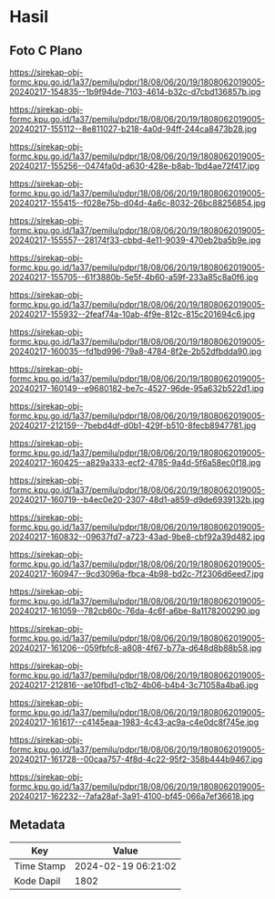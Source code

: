 # Hasil

## Foto C Plano

https://sirekap-obj-formc.kpu.go.id/1a37/pemilu/pdpr/18/08/06/20/19/1808062019005-20240217-154835--1b9f94de-7103-4614-b32c-d7cbd136857b.jpg

https://sirekap-obj-formc.kpu.go.id/1a37/pemilu/pdpr/18/08/06/20/19/1808062019005-20240217-155112--8e811027-b218-4a0d-94ff-244ca8473b28.jpg

https://sirekap-obj-formc.kpu.go.id/1a37/pemilu/pdpr/18/08/06/20/19/1808062019005-20240217-155256--0474fa0d-a630-428e-b8ab-1bd4ae72f417.jpg

https://sirekap-obj-formc.kpu.go.id/1a37/pemilu/pdpr/18/08/06/20/19/1808062019005-20240217-155415--f028e75b-d04d-4a6c-8032-26bc88256854.jpg

https://sirekap-obj-formc.kpu.go.id/1a37/pemilu/pdpr/18/08/06/20/19/1808062019005-20240217-155557--28174f33-cbbd-4e11-9039-470eb2ba5b9e.jpg

https://sirekap-obj-formc.kpu.go.id/1a37/pemilu/pdpr/18/08/06/20/19/1808062019005-20240217-155705--61f3880b-5e5f-4b60-a59f-233a85c8a0f6.jpg

https://sirekap-obj-formc.kpu.go.id/1a37/pemilu/pdpr/18/08/06/20/19/1808062019005-20240217-155932--2feaf74a-10ab-4f9e-812c-815c201694c6.jpg

https://sirekap-obj-formc.kpu.go.id/1a37/pemilu/pdpr/18/08/06/20/19/1808062019005-20240217-160035--fd1bd996-79a8-4784-8f2e-2b52dfbdda90.jpg

https://sirekap-obj-formc.kpu.go.id/1a37/pemilu/pdpr/18/08/06/20/19/1808062019005-20240217-160149--e9680182-be7c-4527-96de-95a632b522d1.jpg

https://sirekap-obj-formc.kpu.go.id/1a37/pemilu/pdpr/18/08/06/20/19/1808062019005-20240217-212159--7bebd4df-d0b1-429f-b510-8fecb8947781.jpg

https://sirekap-obj-formc.kpu.go.id/1a37/pemilu/pdpr/18/08/06/20/19/1808062019005-20240217-160425--a829a333-ecf2-4785-9a4d-5f6a58ec0f18.jpg

https://sirekap-obj-formc.kpu.go.id/1a37/pemilu/pdpr/18/08/06/20/19/1808062019005-20240217-160719--b4ec0e20-2307-48d1-a859-d9de6939132b.jpg

https://sirekap-obj-formc.kpu.go.id/1a37/pemilu/pdpr/18/08/06/20/19/1808062019005-20240217-160832--09637fd7-a723-43ad-9be8-cbf92a39d482.jpg

https://sirekap-obj-formc.kpu.go.id/1a37/pemilu/pdpr/18/08/06/20/19/1808062019005-20240217-160947--9cd3096a-fbca-4b98-bd2c-7f2306d6eed7.jpg

https://sirekap-obj-formc.kpu.go.id/1a37/pemilu/pdpr/18/08/06/20/19/1808062019005-20240217-161059--782cb60c-76da-4c6f-a6be-8a1178200290.jpg

https://sirekap-obj-formc.kpu.go.id/1a37/pemilu/pdpr/18/08/06/20/19/1808062019005-20240217-161206--059fbfc8-a808-4f67-b77a-d648d8b88b58.jpg

https://sirekap-obj-formc.kpu.go.id/1a37/pemilu/pdpr/18/08/06/20/19/1808062019005-20240217-212816--ae10fbd1-c1b2-4b06-b4b4-3c71058a4ba6.jpg

https://sirekap-obj-formc.kpu.go.id/1a37/pemilu/pdpr/18/08/06/20/19/1808062019005-20240217-161617--c4145eaa-1983-4c43-ac9a-c4e0dc8f745e.jpg

https://sirekap-obj-formc.kpu.go.id/1a37/pemilu/pdpr/18/08/06/20/19/1808062019005-20240217-161728--00caa757-4f8d-4c22-95f2-358b444b9467.jpg

https://sirekap-obj-formc.kpu.go.id/1a37/pemilu/pdpr/18/08/06/20/19/1808062019005-20240217-162232--7afa28af-3a91-4100-bf45-066a7ef36618.jpg


## Metadata

| Key        | Value               |
| ---------- | ------------------- |
| Time Stamp | 2024-02-19 06:21:02 |
| Kode Dapil | 1802                |




